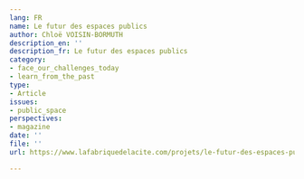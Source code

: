 ```yaml
---
lang: FR
name: Le futur des espaces publics
author: Chloë VOISIN-BORMUTH
description_en: ''
description_fr: Le futur des espaces publics
category:
- face_our_challenges_today
- learn_from_the_past
type:
- Article
issues:
- public_space
perspectives:
- magazine
date: ''
file: ''
url: https://www.lafabriquedelacite.com/projets/le-futur-des-espaces-publics/

---
```

